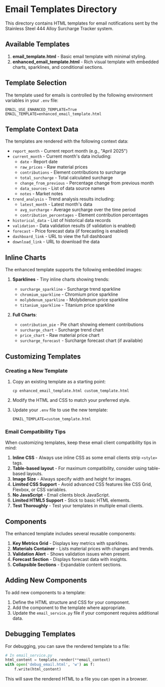 # Email Templates Directory

This directory contains HTML templates for email notifications sent by the Stainless Steel 444 Alloy Surcharge Tracker system.

## Available Templates

1. **email_template.html** - Basic email template with minimal styling.
2. **enhanced_email_template.html** - Rich visual template with embedded charts, sparklines, and conditional sections.

## Template Selection

The template used for emails is controlled by the following environment variables in your `.env` file:

```
EMAIL_USE_ENHANCED_TEMPLATE=True
EMAIL_TEMPLATE=enhanced_email_template.html
```

## Template Context Data

The templates are rendered with the following context data:

- `report_month` - Current report month (e.g., "April 2025")
- `current_month` - Current month's data including:
  - `date` - Report date
  - `raw_prices` - Raw material prices
  - `contributions` - Element contributions to surcharge
  - `total_surcharge` - Total calculated surcharge
  - `change_from_previous` - Percentage change from previous month
  - `data_sources` - List of data source names
  - `notes` - Market notes
- `trend_analysis` - Trend analysis results including:
  - `latest_month` - Latest month's data
  - `avg_surcharge` - Average surcharge over the time period
  - `contribution_percentages` - Element contribution percentages
- `historical_data` - List of historical data records
- `validation` - Data validation results (if validation is enabled)
- `forecast` - Price forecast data (if forecasting is enabled)
- `dashboard_link` - URL to view the full dashboard
- `download_link` - URL to download the data

## Inline Charts

The enhanced template supports the following embedded images:

1. **Sparklines** - Tiny inline charts showing trends:
   - `surcharge_sparkline` - Surcharge trend sparkline
   - `chromium_sparkline` - Chromium price sparkline
   - `molybdenum_sparkline` - Molybdenum price sparkline
   - `titanium_sparkline` - Titanium price sparkline

2. **Full Charts**:
   - `contribution_pie` - Pie chart showing element contributions
   - `surcharge_chart` - Surcharge trend chart
   - `price_chart` - Raw material price chart
   - `surcharge_forecast` - Surcharge forecast chart (if available)

## Customizing Templates

### Creating a New Template

1. Copy an existing template as a starting point:
   ```
   cp enhanced_email_template.html custom_template.html
   ```

2. Modify the HTML and CSS to match your preferred style.

3. Update your `.env` file to use the new template:
   ```
   EMAIL_TEMPLATE=custom_template.html
   ```

### Email Compatibility Tips

When customizing templates, keep these email client compatibility tips in mind:

1. **Inline CSS** - Always use inline CSS as some email clients strip `<style>` tags.
2. **Table-based layout** - For maximum compatibility, consider using table-based layouts.
3. **Image Size** - Always specify width and height for images.
4. **Limited CSS Support** - Avoid advanced CSS features like CSS Grid, Flexbox, or CSS variables.
5. **No JavaScript** - Email clients block JavaScript.
6. **Limited HTML5 Support** - Stick to basic HTML elements.
7. **Test Thoroughly** - Test your templates in multiple email clients.

## Components

The enhanced template includes several reusable components:

1. **Key Metrics Grid** - Displays key metrics with sparklines.
2. **Materials Container** - Lists material prices with changes and trends.
3. **Validation Alert** - Shows validation issues when present.
4. **Forecast Section** - Displays forecast data with insights.
5. **Collapsible Sections** - Expandable content sections.

## Adding New Components

To add new components to a template:

1. Define the HTML structure and CSS for your component.
2. Add the component to the template where appropriate.
3. Update the `email_service.py` file if your component requires additional data.

## Debugging Templates

For debugging, you can save the rendered template to a file:

```python
# In email_service.py
html_content = template.render(**email_context)
with open('debug_email.html', 'w') as f:
    f.write(html_content)
```

This will save the rendered HTML to a file you can open in a browser.
